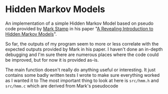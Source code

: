 # Hidden Markov Models

An implementation of a simple Hidden Markov Model based on pseudo code provided
by [Mark Stamp][Stamp] in his paper "[A Revealing Introduction to Hidden 
Markov Models][Revealing]".

So far, the outputs of my program seem to more or less correlate with the 
expected outputs provided by Mark in his paper. I haven't done an in-depth
debugging and I'm sure there are numerous places where the code could
be improved, but for now it is provided as-is.

The main function doesn't really do anything useful or interesting. It just 
contains some badly written tests I wrote to make sure everything worked as I
wanted it to The most important thing to look at here is `src/hmm.h` and 
`src/hmm.c` which are derived from Mark's pseudocode

[Revealing]: https://www.cs.sjsu.edu/~stamp/RUA/HMM.pdf
[Stamp]: http://www.cs.sjsu.edu/~stamp/

